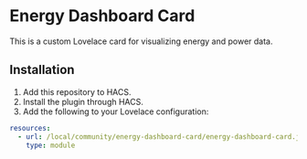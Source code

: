 # Energy Dashboard Card

This is a custom Lovelace card for visualizing energy and power data.

## Installation

1. Add this repository to HACS.
2. Install the plugin through HACS.
3. Add the following to your Lovelace configuration:

```yaml
resources:
  - url: /local/community/energy-dashboard-card/energy-dashboard-card.js
    type: module
```
